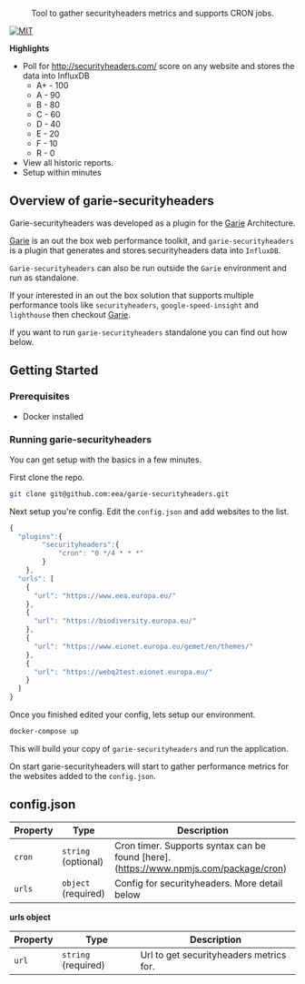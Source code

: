 <p align="center">
  <p align="center">Tool to gather securityheaders metrics and supports CRON jobs.<p>
    <a href="https://opensource.org/licenses/MIT"><img src="https://img.shields.io/badge/License-MIT-yellow.svg" alt="MIT"></a>
  </p>
</p>

**Highlights**

-   Poll for http://securityheaders.com/ score on any website and stores the data into InfluxDB
    *  A+ - 100
    *  A  - 90
    *  B  - 80
    *  C  - 60
    *  D  - 40
    *  E  - 20
    *  F  - 10
    *  R  - 0
-   View all historic reports.
-   Setup within minutes

## Overview of garie-securityheaders

Garie-securityheaders was developed as a plugin for the [Garie](https://github.com/boyney123/garie) Architecture.

[Garie](https://github.com/boyney123/garie) is an out the box web performance toolkit, and `garie-securityheaders` is a plugin that generates and stores securityheaders data into `InfluxDB`.

`Garie-securityheaders` can also be run outside the `Garie` environment and run as standalone.

If your interested in an out the box solution that supports multiple performance tools like `securityheaders`, `google-speed-insight` and `lighthouse` then checkout [Garie](https://github.com/boyney123/garie).

If you want to run `garie-securityheaders` standalone you can find out how below.

## Getting Started

### Prerequisites

-   Docker installed

### Running garie-securityheaders

You can get setup with the basics in a few minutes.

First clone the repo.

```sh
git clone git@github.com:eea/garie-securityheaders.git
```

Next setup you're config. Edit the `config.json` and add websites to the list.

```javascript
{
  "plugins":{
        "securityheaders":{
            "cron": "0 */4 * * *"
        }
    },
  "urls": [
    {
      "url": "https://www.eea.europa.eu/"
    },
    {
      "url": "https://biodiversity.europa.eu/"
    },
    {
      "url": "https://www.eionet.europa.eu/gemet/en/themes/"
    },
    {
      "url": "https://webq2test.eionet.europa.eu/"
    }
  ]
}
```

Once you finished edited your config, lets setup our environment.

```sh
docker-compose up
```

This will build your copy of `garie-securityheaders` and run the application.

On start garie-securityheaders will start to gather performance metrics for the websites added to the `config.json`.

## config.json

| Property | Type                | Description                                                                          |
| -------- | ------------------- | ------------------------------------------------------------------------------------ |
| `cron`   | `string` (optional) | Cron timer. Supports syntax can be found [here].(https://www.npmjs.com/package/cron) |
| `urls`   | `object` (required) | Config for securityheaders. More detail below                                            |

**urls object**

| Property | Type                | Description                         |
| -------- | ------------------- | ----------------------------------- |
| `url`    | `string` (required) | Url to get securityheaders metrics for. |
